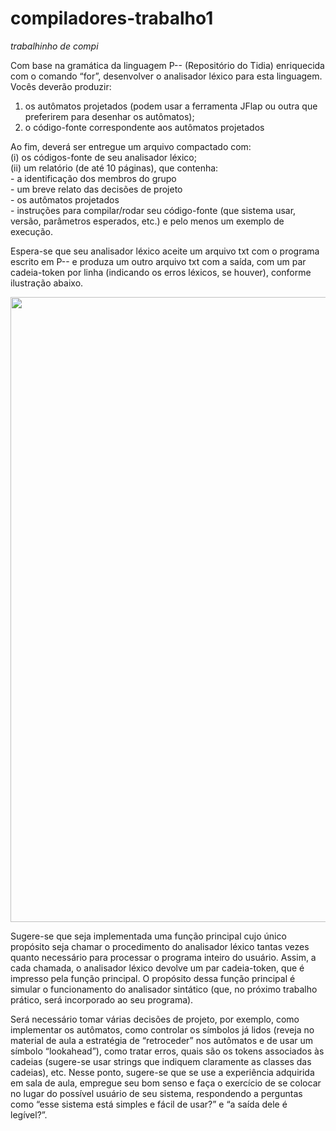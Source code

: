 # compiladores-trabalho1
*trabalhinho de compi* 

Com base na gramática da linguagem P-- (Repositório do Tidia) enriquecida com
o comando “for”, desenvolver o analisador léxico para esta
linguagem.
 Vocês deverão produzir:
  1. os autômatos projetados (podem usar a ferramenta JFlap ou outra que
preferirem para desenhar os autômatos);
  2. o código-fonte correspondente aos autômatos projetados

Ao fim, deverá ser entregue um arquivo compactado com:<br> 
          (i) os códigos-fonte de seu analisador léxico; <br>
          (ii) um relatório (de até 10 páginas), que contenha:<br>
                 - a identificação dos membros do grupo<br>
                 - um breve relato das decisões de projeto<br>
                 - os autômatos projetados<br>
                 - instruções para compilar/rodar seu código-fonte (que sistema usar, versão, parâmetros esperados, etc.) e pelo menos um exemplo de execução.


Espera-se que seu analisador léxico aceite um arquivo txt com o programa escrito em P-- e
produza um outro arquivo txt com a saída, com um par cadeia-token por linha (indicando os
erros léxicos, se houver), conforme ilustração abaixo.

<img width="1000px" 
src="https://uploaddeimagens.com.br/images/002/599/003/full/Captura_de_tela_de_2020-04-18_16-49-53.png?1587239407">

Sugere-se que seja implementada uma função principal cujo único propósito seja chamar o
procedimento do analisador léxico tantas vezes quanto necessário para processar o programa
inteiro do usuário. Assim, a cada chamada, o analisador léxico devolve um par cadeia-token,
que é impresso pela função principal. O propósito dessa função principal é simular o 
funcionamento do analisador sintático (que, no próximo trabalho prático, será incorporado ao
seu programa).

Será necessário tomar várias decisões de projeto, por exemplo, como implementar os
autômatos, como controlar os símbolos já lidos (reveja no material de aula a estratégia de
“retroceder” nos autômatos e de usar um símbolo “lookahead”), como tratar erros, quais são
os tokens associados às cadeias (sugere-se usar strings que indiquem claramente as classes das
cadeias), etc. Nesse ponto, sugere-se que se use a experiência adquirida em sala de aula,
empregue seu bom senso e faça o exercício de se colocar no lugar do possível usuário de seu
sistema, respondendo a perguntas como “esse sistema está simples e fácil de usar?” e “a saída
dele é legível?”.
